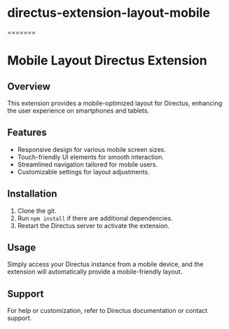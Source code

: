# directus-extension-layout-mobile
=======
# Mobile Layout Directus Extension

## Overview
This extension provides a mobile-optimized layout for Directus, enhancing the user experience on smartphones and tablets.

## Features
- Responsive design for various mobile screen sizes.
- Touch-friendly UI elements for smooth interaction.
- Streamlined navigation tailored for mobile users.
- Customizable settings for layout adjustments.

## Installation
1. Clone the git.
2. Run `npm install` if there are additional dependencies.
3. Restart the Directus server to activate the extension.

## Usage
Simply access your Directus instance from a mobile device, and the extension will automatically provide a mobile-friendly layout.

## Support
For help or customization, refer to Directus documentation or contact support.
